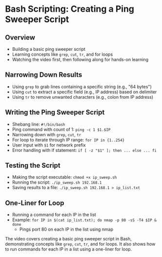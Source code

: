 # Bash Scripting: Creating a Ping Sweeper Script

## Overview

- Building a basic ping sweeper script
- Learning concepts like `grep`, `cut`, `tr`, and for loops
- Watching the video first, then following along for hands-on learning

## Narrowing Down Results

- Using `grep` to grab lines containing a specific string (e.g., "64 bytes")
- Using `cut` to extract a specific field (e.g., IP address) based on delimiter
- Using `tr` to remove unwanted characters (e.g., colon from IP address)

## Writing the Ping Sweeper Script

- Shebang line: `#!/bin/bash`
- Ping command with count of 1: `ping -c 1 $1.$IP`
- Narrowing down with `grep`, `cut`, `tr`
- For loop to iterate through IP range: `for IP in {1..254}`
- User input with `$1` for network prefix
- Error handling with if statement: `if [ -z "$1" ]; then ... else ... fi`

## Testing the Script

- Making the script executable: `chmod +x ip_sweep.sh`
- Running the script: `./ip_sweep.sh 192.168.1`
- Saving results to a file: `./ip_sweep.sh 192.168.1 > ip_list.txt`

## One-Liner for Loop

- Running a command for each IP in the list
- Example: `for IP in $(cat ip_list.txt); do nmap -p 80 -sS -T4 $IP & done`
  - Pings port 80 on each IP in the list using nmap

The video covers creating a basic ping sweeper script in Bash, demonstrating concepts like `grep`, `cut`, `tr`, and for loops. It also shows how to run commands for each IP in a list using a one-liner for loop.

